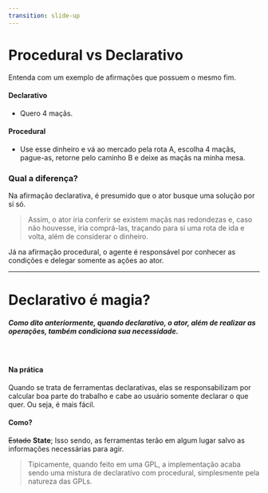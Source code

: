 ```yaml
---
transition: slide-up
---
```


# Procedural vs Declarativo

Entenda com um exemplo de afirmações que possuem o mesmo fim.

<Logo />

<v-click>

#### Declarativo

- Quero 4 maçãs.

</v-click>

<v-click>

#### Procedural

- Use esse dinheiro e vá ao mercado pela rota A, escolha 4 maçãs, pague-as, retorne pelo caminho B e deixe as maçãs na minha mesa.

</v-click>

<v-click>

### Qual a diferença?

Na afirmação declarativa, é presumido que o ator busque uma solução por si só.

> Assim, o ator iria conferir se existem maçãs nas redondezas e, caso não houvesse, iria comprá-las, traçando para si uma rota de ida e volta, além de considerar o dinheiro.

Já na afirmação procedural, o agente é responsável por conhecer as condições e delegar somente as ações ao ator.

</v-click>

<!--
Exemplo do filho pegar as maçãs.
-->

---

# Declarativo é magia?

<Logo />

##### Como dito anteriormente, quando declarativo, o ator, além de realizar as operações, também condiciona sua necessidade.

<br/>

<v-click>

#### Na prática

Quando se trata de ferramentas declarativas, elas se responsabilizam por calcular boa parte do trabalho e cabe ao usuário somente declarar o que quer. Ou seja, é mais fácil.

</v-click>

<v-click>

#### Como?

~~Estado~~ **State**; Isso sendo, as ferramentas terão em algum lugar salvo as informações necessárias para agir.

> Tipicamente, quando feito em uma GPL, a implementação acaba sendo uma mistura de declarativo com procedural, simplesmente pela natureza das GPLs.

</v-click>

<!--
Estado seria tipo o filho ter um bloco com todas as informações anotadas;
-->